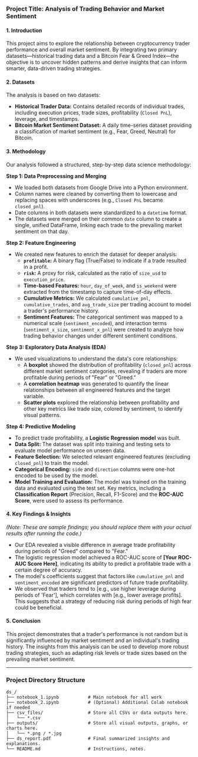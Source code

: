 ### Project Title: Analysis of Trading Behavior and Market Sentiment

#### 1\. Introduction

This project aims to explore the relationship between cryptocurrency trader performance and overall market sentiment. By integrating two primary datasets—historical trading data and a Bitcoin Fear & Greed Index—the objective is to uncover hidden patterns and derive insights that can inform smarter, data-driven trading strategies.

#### 2\. Datasets

The analysis is based on two datasets:

  - **Historical Trader Data:** Contains detailed records of individual trades, including execution prices, trade sizes, profitability (`Closed PnL`), leverage, and timestamps.
  - **Bitcoin Market Sentiment Dataset:** A daily time-series dataset providing a classification of market sentiment (e.g., Fear, Greed, Neutral) for Bitcoin.

#### 3\. Methodology

Our analysis followed a structured, step-by-step data science methodology:

**Step 1: Data Preprocessing and Merging**

  - We loaded both datasets from Google Drive into a Python environment.
  - Column names were cleaned by converting them to lowercase and replacing spaces with underscores (e.g., `Closed PnL` became `closed_pnl`).
  - Date columns in both datasets were standardized to a `datetime` format.
  - The datasets were merged on their common `date` column to create a single, unified DataFrame, linking each trade to the prevailing market sentiment on that day.

**Step 2: Feature Engineering**

  - We created new features to enrich the dataset for deeper analysis:
      - **`profitable`:** A binary flag (True/False) to indicate if a trade resulted in a profit.
      - **`risk`:** A proxy for risk, calculated as the ratio of `size_usd` to `execution_price`.
      - **Time-based Features:** `hour`, `day_of_week`, and `is_weekend` were extracted from the timestamp to capture time-of-day effects.
      - **Cumulative Metrics:** We calculated `cumulative_pnl`, `cumulative_trades`, and `avg_trade_size` per trading account to model a trader's performance history.
      - **Sentiment Features:** The categorical sentiment was mapped to a numerical scale (`sentiment_encoded`), and interaction terms (`sentiment_x_size`, `sentiment_x_pnl`) were created to analyze how trading behavior changes under different sentiment conditions.

**Step 3: Exploratory Data Analysis (EDA)**

  - We used visualizations to understand the data's core relationships:
      - A **boxplot** showed the distribution of profitability (`closed_pnl`) across different market sentiment categories, revealing if traders are more profitable during periods of "Fear" or "Greed."
      - A **correlation heatmap** was generated to quantify the linear relationships between all engineered features and the target variable.
      - **Scatter plots** explored the relationship between profitability and other key metrics like trade size, colored by sentiment, to identify visual patterns.

**Step 4: Predictive Modeling**

  - To predict trade profitability, a **Logistic Regression model** was built.
  - **Data Split:** The dataset was split into training and testing sets to evaluate model performance on unseen data.
  - **Feature Selection:** We selected relevant engineered features (excluding `closed_pnl`) to train the model.
  - **Categorical Encoding:** `side` and `direction` columns were one-hot encoded to be used by the model.
  - **Model Training and Evaluation:** The model was trained on the training data and evaluated using the test set. Key metrics, including a **Classification Report** (Precision, Recall, F1-Score) and the **ROC-AUC Score**, were used to assess its performance.

#### 4\. Key Findings & Insights

*(Note: These are sample findings; you should replace them with your actual results after running the code.)*

  - Our EDA revealed a visible difference in average trade profitability during periods of "Greed" compared to "Fear."
  - The logistic regression model achieved a ROC-AUC score of **[Your ROC-AUC Score Here]**, indicating its ability to predict a profitable trade with a certain degree of accuracy.
  - The model's coefficients suggest that factors like `cumulative_pnl` and `sentiment_encoded` are significant predictors of future trade profitability.
  - We observed that traders tend to [e.g., use higher leverage during periods of 'Fear'], which correlates with [e.g., lower average profits]. This suggests that a strategy of reducing risk during periods of high fear could be beneficial.

#### 5\. Conclusion

This project demonstrates that a trader's performance is not random but is significantly influenced by market sentiment and an individual's trading history. The insights from this analysis can be used to develop more robust trading strategies, such as adapting risk levels or trade sizes based on the prevailing market sentiment.

-----

### Project Directory Structure

```
ds_/
├── notebook_1.ipynb           # Main notebook for all work
├── notebook_2.ipynb           # (Optional) Additional Colab notebook if needed
├── csv_files/                 # Store all CSVs or data outputs here.
│   └── *.csv
├── outputs/                   # Store all visual outputs, graphs, or charts here.
│   └── *.png / *.jpg
├── ds_report.pdf              # Final summarized insights and explanations.
└── README.md                  # Instructions, notes.
```


